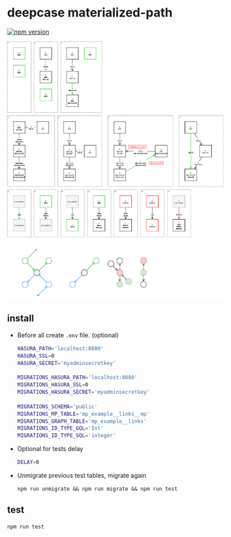 # deepcase materialized-path

[![npm version](https://badge.fury.io/js/%40deepcase%2Fmaterialized-path.svg)](https://badge.fury.io/js/%40deepcase%2Fmaterialized-path) 

![Main](main.png)

## install

- Before all create `.env` file. (optional)
  ```sh
  HASURA_PATH='localhost:8080'
  HASURA_SSL=0
  HASURA_SECRET='myadminsecretkey'

  MIGRATIONS_HASURA_PATH='localhost:8080'
  MIGRATIONS_HASURA_SSL=0
  MIGRATIONS_HASURA_SECRET='myadminsecretkey'

  MIGRATIONS_SCHEMA='public'
  MIGRATIONS_MP_TABLE='mp_example__links__mp'
  MIGRATIONS_GRAPH_TABLE='mp_example__links'
  MIGRATIONS_ID_TYPE_GQL='Int'
  MIGRATIONS_ID_TYPE_SQL='integer'
  ```
- Optional for tests delay
  ```sh
  DELAY=0
  ```
- Unmigrate previous test tables, migrate again
  ```
  npm run unmigrate && npm run migrate && npm run test
  ```

## test
```
npm run test
```
